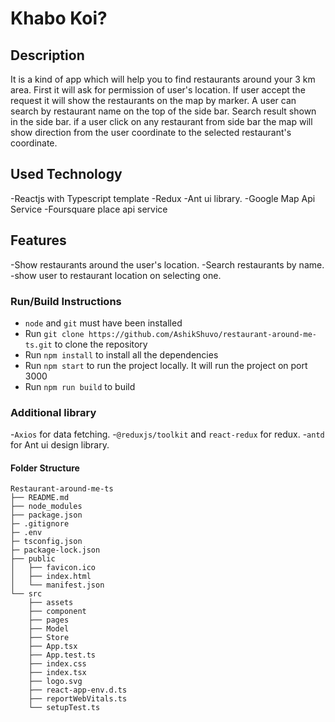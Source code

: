 # Khabo Koi?

## Description

It is a kind of app which will help you to find restaurants around your 3 km area. First it will ask for permission of user's location. If user accept the request it will show the restaurants on the map by marker. A user can search by restaurant name on the top of the side bar. Search result shown in the side bar. if a user click on any restaurant from side bar the map will show direction from the user coordinate to the selected restaurant's coordinate.

## Used Technology 
-Reactjs with Typescript template
-Redux
-Ant ui library.
-Google Map Api Service
-Foursquare place api service

## Features
-Show restaurants around the user's location.
-Search restaurants by name.
-show user to restaurant location on selecting one.

### Run/Build Instructions
- `node` and `git` must have been installed  
- Run `git clone https://github.com/AshikShuvo/restaurant-around-me-ts.git` to clone the repository 
- Run `npm install` to install all the dependencies  
- Run `npm start` to run the project locally. It will run the project on port 3000
- Run `npm run build` to build

### Additional library
-`Axios` for data fetching.
-`@reduxjs/toolkit` and `react-redux` for redux.
-`antd` for Ant ui design library.

#### Folder Structure

```
Restaurant-around-me-ts
├── README.md
├── node_modules
├── package.json
├─ .gitignore
├─ .env
├─ tsconfig.json
├─ package-lock.json
├── public
│   ├── favicon.ico
│   ├── index.html
│   └── manifest.json
└── src
    ├── assets
    ├── component
    ├── pages
    ├── Model
    ├── Store
    ├── App.tsx
    ├── App.test.ts
    ├── index.css
    ├── index.tsx
    ├── logo.svg
    ├── react-app-env.d.ts
    ├── reportWebVitals.ts
    └── setupTest.ts
```